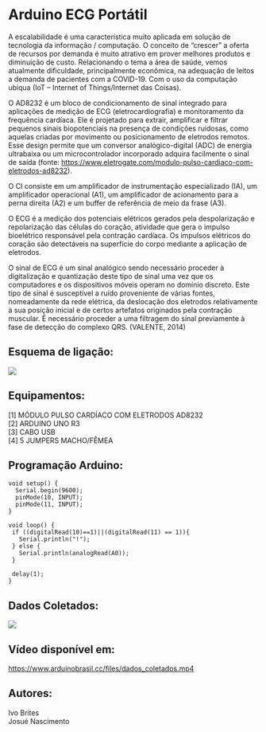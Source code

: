# Arduino ECG Portátil
A escalabilidade é uma característica muito aplicada em solução de tecnologia da informação / computação. O conceito de “crescer” a oferta de recursos por demanda é muito atrativo em prover melhores produtos e diminuição de custo. Relacionando o tema a área de saúde, vemos atualmente dificuldade, principalmente econômica, na adequação de leitos a demanda de pacientes com a COVID-19. Com o uso da computação ubíqua (IoT – Internet of Things/Internet das Coisas).

O AD8232 é um bloco de condicionamento de sinal integrado para aplicações de medição de ECG (eletrocardiografia) e monitoramento da frequência cardíaca. Ele é projetado para extrair, amplificar e filtrar pequenos sinais biopotenciais na presença de condições ruidosas, como aquelas criadas por movimento ou posicionamento de eletrodos remotos. Esse design permite que um conversor analógico-digital (ADC) de energia ultrabaixa ou um microcontrolador incorporado adquira facilmente o sinal de saída (fonte: https://www.eletrogate.com/modulo-pulso-cardiaco-com-eletrodos-ad8232).

O CI consiste em um amplificador de instrumentação especializado (IA), um amplificador operacional (A1), um amplificador de acionamento para a perna direita (A2) e um buffer de referência de meio da frase (A3).

O ECG é a medição dos potenciais elétricos gerados pela despolarização e repolarização das células do coração, atividade que gera o impulso bioelétrico responsável pela contração cardíaca. Os impulsos elétricos do coração são detectáveis na superfície do corpo mediante a aplicação de eletrodos.

O sinal de ECG é um sinal analógico sendo necessário proceder à digitalização e quantização deste tipo de sinal uma vez que os computadores e os dispositivos móveis operam no domínio discreto. Este tipo de sinal é susceptível a ruído proveniente de várias fontes, nomeadamente da rede elétrica, da deslocação dos eletrodos relativamente à sua posição inicial e de certos artefatos originados pela contração muscular. É necessário proceder a uma filtragem do sinal previamente à fase de detecção do complexo QRS. (VALENTE, 2014)

## Esquema de ligação:
![](https://user-images.githubusercontent.com/77074489/103965373-f32e1e80-5133-11eb-8532-ab204fa965a6.png)

## Equipamentos:
[1] MÓDULO PULSO CARDÍACO COM ELETRODOS AD8232 <br/>
[2] ARDUINO UNO R3<br/>
[3] CABO USB<br/>
[4] 5 JUMPERS MACHO/FÊMEA<br/>

## Programação Arduino:
```
void setup() {
  Serial.begin(9600);
  pinMode(10, INPUT);
  pinMode(11, INPUT);  
}

void loop() {
 if ((digitalRead(10)==1)||(digitalRead(11) == 1)){
   Serial.println("!");
 } else {
   Serial.println(analogRead(A0));
 }
 
 delay(1);  
}
```

## Dados Coletados:
![](https://user-images.githubusercontent.com/77074489/103965437-12c54700-5134-11eb-898d-5b5f2ee7dd44.png)

## Vídeo disponível em:
https://www.arduinobrasil.cc/files/dados_coletados.mp4

## Autores:
Ivo Brites<br/>
Josué Nascimento<br/>
